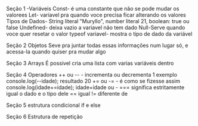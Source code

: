Seção 1 -Variáveis
Const- é uma constante que não se pode mudar os valorees
Let- variavel pra quando voce precisa ficar alterando os valores
Tipos de Dados- String literal "Muryllo", number literal 21, boolean: true ou false
Undefined- deixa vazio a variavel não tem dado
Null-Serve quando voce quer resetar o valor
typeof variavel- mostra o tipo de dado da variável

Seção 2 Objetos
Seve pra juntar todas essas informações num lugar só, e acessa-la quando quiser pra mudar algo


Seção  3 Arrays
É possivel cria uma lista com varias variáveis dentro

Seção 4 Operadores
++ ou -- - incrementa ou decrementa 1 exemplo console.log(--idade); resultado 20
+= ou -= - é como se fizesse assim console.log(idade+=idade); idade+idade ou -
=== significa estritamente igual o dado e o tipo dele
== igual
!= diferente de 

Seção 5 estrutura condicional if e else


Seção 6 Estrutura de repetição
